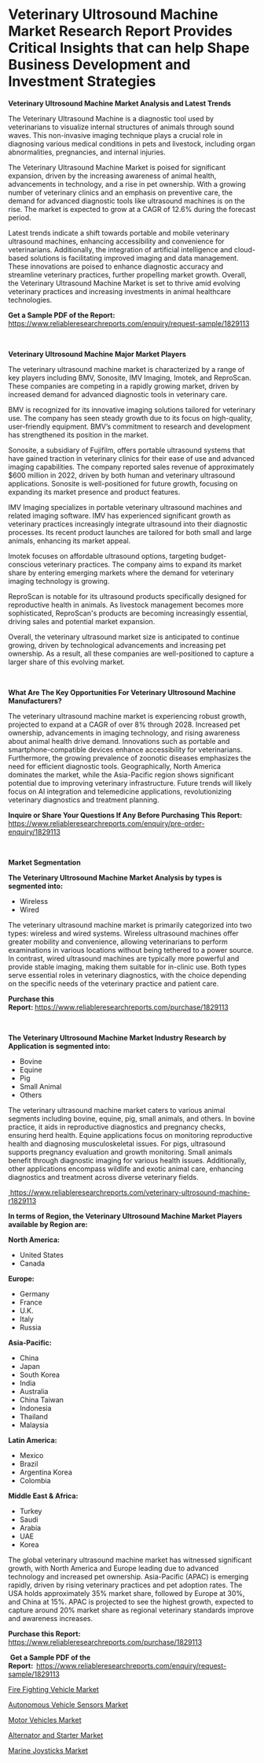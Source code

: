 <p><h1>Veterinary Ultrosound Machine Market Research Report Provides Critical Insights that can help Shape Business Development and Investment Strategies</h1></p><p><strong>Veterinary Ultrosound Machine Market Analysis and Latest Trends</strong></p>
<p><p>The Veterinary Ultrasound Machine is a diagnostic tool used by veterinarians to visualize internal structures of animals through sound waves. This non-invasive imaging technique plays a crucial role in diagnosing various medical conditions in pets and livestock, including organ abnormalities, pregnancies, and internal injuries.</p><p>The Veterinary Ultrasound Machine Market is poised for significant expansion, driven by the increasing awareness of animal health, advancements in technology, and a rise in pet ownership. With a growing number of veterinary clinics and an emphasis on preventive care, the demand for advanced diagnostic tools like ultrasound machines is on the rise. The market is expected to grow at a CAGR of 12.6% during the forecast period. </p><p>Latest trends indicate a shift towards portable and mobile veterinary ultrasound machines, enhancing accessibility and convenience for veterinarians. Additionally, the integration of artificial intelligence and cloud-based solutions is facilitating improved imaging and data management. These innovations are poised to enhance diagnostic accuracy and streamline veterinary practices, further propelling market growth. Overall, the Veterinary Ultrasound Machine Market is set to thrive amid evolving veterinary practices and increasing investments in animal healthcare technologies.</p></p>
<p><strong>Get a Sample PDF of the Report:&nbsp;</strong> <a href="https://www.reliableresearchreports.com/enquiry/request-sample/1829113?utm_campaign=1486&utm_medium=2&utm_source=Github&utm_content=ia&utm_term=15102024&utm_id=veterinary-ultrosound-machine">https://www.reliableresearchreports.com/enquiry/request-sample/1829113</a></p>
<p>&nbsp;</p>
<p><strong>Veterinary Ultrosound Machine Major Market Players</strong></p>
<p><p>The veterinary ultrasound machine market is characterized by a range of key players including BMV, Sonosite, IMV Imaging, Imotek, and ReproScan. These companies are competing in a rapidly growing market, driven by increased demand for advanced diagnostic tools in veterinary care.</p><p>BMV is recognized for its innovative imaging solutions tailored for veterinary use. The company has seen steady growth due to its focus on high-quality, user-friendly equipment. BMV’s commitment to research and development has strengthened its position in the market.</p><p>Sonosite, a subsidiary of Fujifilm, offers portable ultrasound systems that have gained traction in veterinary clinics for their ease of use and advanced imaging capabilities. The company reported sales revenue of approximately $600 million in 2022, driven by both human and veterinary ultrasound applications. Sonosite is well-positioned for future growth, focusing on expanding its market presence and product features.</p><p>IMV Imaging specializes in portable veterinary ultrasound machines and related imaging software. IMV has experienced significant growth as veterinary practices increasingly integrate ultrasound into their diagnostic processes. Its recent product launches are tailored for both small and large animals, enhancing its market appeal.</p><p>Imotek focuses on affordable ultrasound options, targeting budget-conscious veterinary practices. The company aims to expand its market share by entering emerging markets where the demand for veterinary imaging technology is growing.</p><p>ReproScan is notable for its ultrasound products specifically designed for reproductive health in animals. As livestock management becomes more sophisticated, ReproScan's products are becoming increasingly essential, driving sales and potential market expansion.</p><p>Overall, the veterinary ultrasound market size is anticipated to continue growing, driven by technological advancements and increasing pet ownership. As a result, all these companies are well-positioned to capture a larger share of this evolving market.</p></p>
<p>&nbsp;</p>
<p><strong>What Are The Key Opportunities For Veterinary Ultrosound Machine Manufacturers?</strong></p>
<p><p>The veterinary ultrasound machine market is experiencing robust growth, projected to expand at a CAGR of over 8% through 2028. Increased pet ownership, advancements in imaging technology, and rising awareness about animal health drive demand. Innovations such as portable and smartphone-compatible devices enhance accessibility for veterinarians. Furthermore, the growing prevalence of zoonotic diseases emphasizes the need for efficient diagnostic tools. Geographically, North America dominates the market, while the Asia-Pacific region shows significant potential due to improving veterinary infrastructure. Future trends will likely focus on AI integration and telemedicine applications, revolutionizing veterinary diagnostics and treatment planning.</p></p>
<p><strong>Inquire or Share Your Questions If Any Before Purchasing This Report:</strong> <a href="https://www.reliableresearchreports.com/enquiry/pre-order-enquiry/1829113?utm_campaign=1486&utm_medium=2&utm_source=Github&utm_content=ia&utm_term=15102024&utm_id=veterinary-ultrosound-machine">https://www.reliableresearchreports.com/enquiry/pre-order-enquiry/1829113</a></p>
<p>&nbsp;</p>
<p><strong>Market Segmentation</strong></p>
<p><strong>The Veterinary Ultrosound Machine Market Analysis by types is segmented into:</strong></p>
<p><ul><li>Wireless</li><li>Wired</li></ul></p>
<p><p>The veterinary ultrasound machine market is primarily categorized into two types: wireless and wired systems. Wireless ultrasound machines offer greater mobility and convenience, allowing veterinarians to perform examinations in various locations without being tethered to a power source. In contrast, wired ultrasound machines are typically more powerful and provide stable imaging, making them suitable for in-clinic use. Both types serve essential roles in veterinary diagnostics, with the choice depending on the specific needs of the veterinary practice and patient care.</p></p>
<p><strong>Purchase this Report:&nbsp;</strong><a href="https://www.reliableresearchreports.com/purchase/1829113?utm_campaign=1486&utm_medium=2&utm_source=Github&utm_content=ia&utm_term=15102024&utm_id=veterinary-ultrosound-machine">https://www.reliableresearchreports.com/purchase/1829113</a></p>
<p>&nbsp;</p>
<p><strong>The Veterinary Ultrosound Machine Market Industry Research by Application is segmented into:</strong></p>
<p><ul><li>Bovine</li><li>Equine</li><li>Pig</li><li>Small Animal</li><li>Others</li></ul></p>
<p><p>The veterinary ultrasound machine market caters to various animal segments including bovine, equine, pig, small animals, and others. In bovine practice, it aids in reproductive diagnostics and pregnancy checks, ensuring herd health. Equine applications focus on monitoring reproductive health and diagnosing musculoskeletal issues. For pigs, ultrasound supports pregnancy evaluation and growth monitoring. Small animals benefit through diagnostic imaging for various health issues. Additionally, other applications encompass wildlife and exotic animal care, enhancing diagnostics and treatment across diverse veterinary fields.</p></p>
<p><a href="https://www.reliableresearchreports.com/veterinary-ultrosound-machine-r1829113?utm_campaign=1486&utm_medium=2&utm_source=Github&utm_content=ia&utm_term=15102024&utm_id=veterinary-ultrosound-machine">&nbsp;https://www.reliableresearchreports.com/veterinary-ultrosound-machine-r1829113</a></p>
<p><strong>In terms of Region, the Veterinary Ultrosound Machine Market Players available by Region are:</strong></p>
<p>
    <p> <strong> North America: </strong>
        <ul>
            <li>United States</li>
            <li>Canada</li>
        </ul>
        </p> 
    <p> <strong> Europe: </strong>
        <ul>
            <li>Germany</li>
            <li>France</li>
            <li>U.K.</li>
            <li>Italy</li>
            <li>Russia</li>
        </ul>
        </p> 
    <p> <strong> Asia-Pacific: </strong>
        <ul>
            <li>China</li>
            <li>Japan</li>
            <li>South Korea</li>
            <li>India</li>
            <li>Australia</li>
            <li>China Taiwan</li>
            <li>Indonesia</li>
            <li>Thailand</li>
            <li>Malaysia</li>
        </ul>
        </p> 
    <p> <strong> Latin America: </strong>
        <ul>
            <li>Mexico</li>
            <li>Brazil</li>
            <li>Argentina Korea</li>
            <li>Colombia</li>
        </ul>
        </p> 
    <p> <strong> Middle East & Africa: </strong>
        <ul>
            <li>Turkey</li>
            <li>Saudi</li>
            <li>Arabia</li>
            <li>UAE</li>
            <li>Korea</li>
        </ul>
    </p>
    </p>
<p><p>The global veterinary ultrasound machine market has witnessed significant growth, with North America and Europe leading due to advanced technology and increased pet ownership. Asia-Pacific (APAC) is emerging rapidly, driven by rising veterinary practices and pet adoption rates. The USA holds approximately 35% market share, followed by Europe at 30%, and China at 15%. APAC is projected to see the highest growth, expected to capture around 20% market share as regional veterinary standards improve and awareness increases.</p></p>
<p><strong>Purchase this Report: </strong><a href="https://www.reliableresearchreports.com/purchase/1829113?utm_campaign=1486&utm_medium=2&utm_source=Github&utm_content=ia&utm_term=15102024&utm_id=veterinary-ultrosound-machine">https://www.reliableresearchreports.com/purchase/1829113</a></p>
<p>&nbsp;<strong>Get a Sample PDF of the Report:&nbsp;&nbsp;</strong><a href="https://www.reliableresearchreports.com/enquiry/request-sample/1829113?utm_campaign=1486&utm_medium=2&utm_source=Github&utm_content=ia&utm_term=15102024&utm_id=veterinary-ultrosound-machine">https://www.reliableresearchreports.com/enquiry/request-sample/1829113</a></p>
<p><strong></strong></p>
<p><p><a href="https://www.linkedin.com/pulse/market-leaders-laggards-global-fire-fighting-vehicle-trends-kxb4e?utm_campaign=1486&utm_medium=2&utm_source=Github&utm_content=ia&utm_term=15102024&utm_id=veterinary-ultrosound-machine">Fire Fighting Vehicle Market</a></p><p><a href="https://www.linkedin.com/pulse/autonomous-vehicle-sensors-market-outlook-share-analysis-qy8ee?utm_campaign=1486&utm_medium=2&utm_source=Github&utm_content=ia&utm_term=15102024&utm_id=veterinary-ultrosound-machine">Autonomous Vehicle Sensors Market</a></p><p><a href="https://www.linkedin.com/pulse/motor-vehicles-market-analysis-report-global-insights-region-tijtf?utm_campaign=1486&utm_medium=2&utm_source=Github&utm_content=ia&utm_term=15102024&utm_id=veterinary-ultrosound-machine">Motor Vehicles Market</a></p><p><a href="https://www.linkedin.com/pulse/alternator-starter-market-growth-outlook-from-2024-2031-guv5e?utm_campaign=1486&utm_medium=2&utm_source=Github&utm_content=ia&utm_term=15102024&utm_id=veterinary-ultrosound-machine">Alternator and Starter Market</a></p><p><a href="https://www.linkedin.com/pulse/key-drivers-marine-joysticks-market-trends-future-outlook-gsyae?utm_campaign=1486&utm_medium=2&utm_source=Github&utm_content=ia&utm_term=15102024&utm_id=veterinary-ultrosound-machine">Marine Joysticks Market</a></p></p>